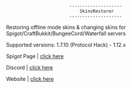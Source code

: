 							--------------------
							    SkinsRestorer
							--------------------

Restoring offline mode skins & changing skins for Spigot/CraftBukkit/BungeeCord/Waterfall servers

Supported versions: 1.7.10 (Protocol Hack) - 1.12.x

Spigot Page | [click here](https://www.spigotmc.org/resources/skinsrestorer.2124/)

Discord | [click here](https://discord.me/skinsrestorer)

Website | [click here](https://skinsrestorer.net/)

